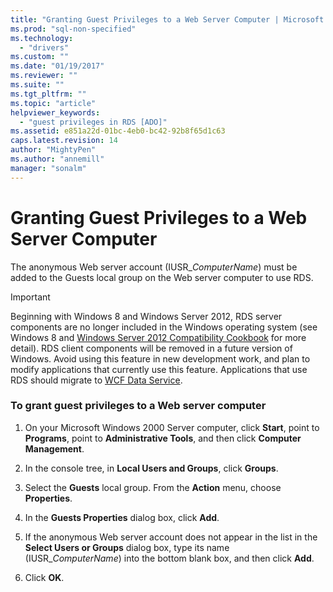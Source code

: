 ```yaml
---
title: "Granting Guest Privileges to a Web Server Computer | Microsoft Docs"
ms.prod: "sql-non-specified"
ms.technology:
  - "drivers"
ms.custom: ""
ms.date: "01/19/2017"
ms.reviewer: ""
ms.suite: ""
ms.tgt_pltfrm: ""
ms.topic: "article"
helpviewer_keywords: 
  - "guest privileges in RDS [ADO]"
ms.assetid: e851a22d-01bc-4eb0-bc42-92b8f65d1c63
caps.latest.revision: 14
author: "MightyPen"
ms.author: "annemill"
manager: "sonalm"
---
```

# Granting Guest Privileges to a Web Server Computer
The anonymous Web server account (IUSR_*ComputerName*) must be added to the Guests local group on the Web server computer to use RDS.  
  
> [!IMPORTANT]
>  Beginning with Windows 8 and Windows Server 2012, RDS server components are no longer included in the Windows operating system (see Windows 8 and [Windows Server 2012 Compatibility Cookbook](https://www.microsoft.com/en-us/download/details.aspx?id=27416) for more detail). RDS client components will be removed in a future version of Windows. Avoid using this feature in new development work, and plan to modify applications that currently use this feature. Applications that use RDS should migrate to [WCF Data Service](http://go.microsoft.com/fwlink/?LinkId=199565).  
  
### To grant guest privileges to a Web server computer  
  
1.  On your Microsoft Windows 2000 Server computer, click **Start**, point to **Programs**, point to **Administrative Tools**, and then click **Computer Management**.  
  
2.  In the console tree, in **Local Users and Groups**, click **Groups**.  
  
3.  Select the **Guests** local group. From the **Action** menu, choose **Properties**.  
  
4.  In the **Guests Properties** dialog box, click **Add**.  
  
5.  If the anonymous Web server account does not appear in the list in the **Select Users or Groups** dialog box, type its name (IUSR_*ComputerName*) into the bottom blank box, and then click **Add**.  
  
6.  Click **OK**.


